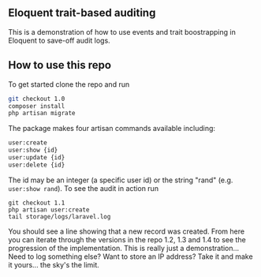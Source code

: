 ## Eloquent trait-based auditing

This is a demonstration of how to use events and trait boostrapping in Eloquent to save-off audit logs.

## How to use this repo

To get started clone the repo and run

```bash
git checkout 1.0
composer install
php artisan migrate
```

The package makes four artisan commands available including:

```bash
user:create
user:show {id}
user:update {id}
user:delete {id}
```

The id may be an integer (a specific user id) or the string "rand" (e.g. `user:show rand`). To see the audit in action
run

```
git checkout 1.1
php artisan user:create
tail storage/logs/laravel.log
```

You should see a line showing that a new record was created. From here you can iterate through the versions in the repo
1.2, 1.3 and 1.4 to see the progression of the implementation. This is really just a demonstration... Need to log
something else? Want to store an IP address? Take it and make it yours... the sky's the limit.